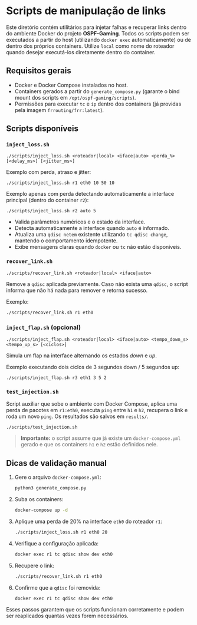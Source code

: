 # Scripts de manipulação de links

Este diretório contém utilitários para injetar falhas e recuperar links dentro do
ambiente Docker do projeto **OSPF-Gaming**. Todos os scripts podem ser executados
a partir do host (utilizando `docker exec` automaticamente) ou de dentro dos
próprios containers. Utilize `local` como nome do roteador quando desejar
executá-los diretamente dentro do container.

## Requisitos gerais

- Docker e Docker Compose instalados no host.
- Containers gerados a partir do `generate_compose.py` (garante o bind mount dos
  scripts em `/opt/ospf-gaming/scripts`).
- Permissões para executar `tc` e `ip` dentro dos containers (já providas pela
  imagem `frrouting/frr:latest`).

## Scripts disponíveis

### `inject_loss.sh`

```
./scripts/inject_loss.sh <roteador|local> <iface|auto> <perda_%> [<delay_ms>] [<jitter_ms>]
```

Exemplo com perda, atraso e jitter:

```
./scripts/inject_loss.sh r1 eth0 10 50 10
```

Exemplo apenas com perda detectando automaticamente a interface principal
(dentro do container `r2`):

```
./scripts/inject_loss.sh r2 auto 5
```

- Valida parâmetros numéricos e o estado da interface.
- Detecta automaticamente a interface quando `auto` é informado.
- Atualiza uma `qdisc netem` existente utilizando `tc qdisc change`, mantendo o
  comportamento idempotente.
- Exibe mensagens claras quando `docker` ou `tc` não estão disponíveis.

### `recover_link.sh`

```
./scripts/recover_link.sh <roteador|local> <iface|auto>
```

Remove a `qdisc` aplicada previamente. Caso não exista uma `qdisc`, o script
informa que não há nada para remover e retorna sucesso.

Exemplo:

```
./scripts/recover_link.sh r1 eth0
```

### `inject_flap.sh` (opcional)

```
./scripts/inject_flap.sh <roteador|local> <iface|auto> <tempo_down_s> <tempo_up_s> [<ciclos>]
```

Simula um flap na interface alternando os estados *down* e *up*.

Exemplo executando dois ciclos de 3 segundos down / 5 segundos up:

```
./scripts/inject_flap.sh r3 eth1 3 5 2
```

### `test_injection.sh`

Script auxiliar que sobe o ambiente com Docker Compose, aplica uma perda de
pacotes em `r1:eth0`, executa `ping` entre `h1` e `h2`, recupera o link e roda um
novo `ping`. Os resultados são salvos em `results/`.

```
./scripts/test_injection.sh
```

> **Importante:** o script assume que já existe um `docker-compose.yml` gerado e
> que os containers `h1` e `h2` estão definidos nele.

## Dicas de validação manual

1. Gere o arquivo `docker-compose.yml`:

   ```bash
   python3 generate_compose.py
   ```

2. Suba os containers:

   ```bash
   docker-compose up -d
   ```

3. Aplique uma perda de 20% na interface `eth0` do roteador `r1`:

   ```bash
   ./scripts/inject_loss.sh r1 eth0 20
   ```

4. Verifique a configuração aplicada:

   ```bash
   docker exec r1 tc qdisc show dev eth0
   ```

5. Recupere o link:

   ```bash
   ./scripts/recover_link.sh r1 eth0
   ```

6. Confirme que a `qdisc` foi removida:

   ```bash
   docker exec r1 tc qdisc show dev eth0
   ```

Esses passos garantem que os scripts funcionam corretamente e podem ser
reaplicados quantas vezes forem necessários.
